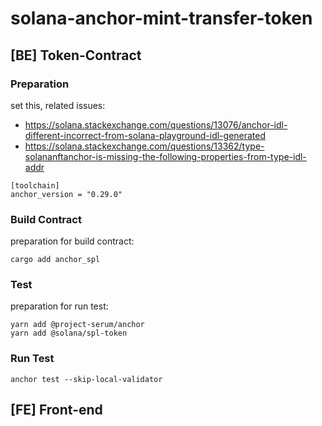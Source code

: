 # solana-anchor-mint-transfer-token

## [BE] Token-Contract
### Preparation
set this, related issues: 
- https://solana.stackexchange.com/questions/13076/anchor-idl-different-incorrect-from-solana-playground-idl-generated
- https://solana.stackexchange.com/questions/13362/type-solananftanchor-is-missing-the-following-properties-from-type-idl-addr
```
[toolchain]
anchor_version = "0.29.0" 
```
### Build Contract
preparation for build contract:
```
cargo add anchor_spl
```

### Test
preparation for run test:
```
yarn add @project-serum/anchor
yarn add @solana/spl-token
```

### Run Test 
```
anchor test --skip-local-validator
```

## [FE] Front-end
<TBD>